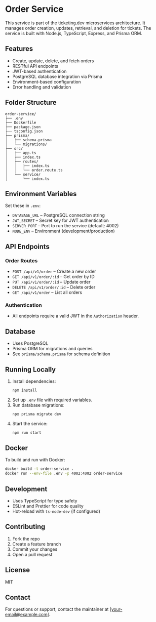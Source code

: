 # Order Service

This service is part of the ticketing.dev microservices architecture. It manages order creation, updates, retrieval, and deletion for tickets. The service is built with Node.js, TypeScript, Express, and Prisma ORM.

## Features

- Create, update, delete, and fetch orders
- RESTful API endpoints
- JWT-based authentication
- PostgreSQL database integration via Prisma
- Environment-based configuration
- Error handling and validation

## Folder Structure

```
order-service/
├── .env
├── Dockerfile
├── package.json
├── tsconfig.json
├── prisma/
│   ├── schema.prisma
│   └── migrations/
├── src/
│   ├── app.ts
│   ├── index.ts
│   ├── routes/
│   │   ├── index.ts
│   │   └── order.route.ts
│   └── service/
│       └── index.ts
```

## Environment Variables

Set these in `.env`:
- `DATABASE_URL` – PostgreSQL connection string
- `JWT_SECRET` – Secret key for JWT authentication
- `SERVER_PORT` – Port to run the service (default: 4002)
- `NODE_ENV` – Environment (development/production)

## API Endpoints

### Order Routes
- `POST /api/v1/order` – Create a new order
- `GET /api/v1/order/:id` – Get order by ID
- `PUT /api/v1/order/:id` – Update order
- `DELETE /api/v1/order/:id` – Delete order
- `GET /api/v1/order` – List all orders

### Authentication
- All endpoints require a valid JWT in the `Authorization` header.

## Database

- Uses PostgreSQL
- Prisma ORM for migrations and queries
- See `prisma/schema.prisma` for schema definition

## Running Locally

1. Install dependencies:
   ```bash
   npm install
   ```
2. Set up `.env` file with required variables.
3. Run database migrations:
   ```bash
   npx prisma migrate dev
   ```
4. Start the service:
   ```bash
   npm run start
   ```

## Docker

To build and run with Docker:
```bash
docker build -t order-service .
docker run --env-file .env -p 4002:4002 order-service
```

## Development

- Uses TypeScript for type safety
- ESLint and Prettier for code quality
- Hot-reload with `ts-node-dev` (if configured)

## Contributing

1. Fork the repo
2. Create a feature branch
3. Commit your changes
4. Open a pull request

## License
MIT

## Contact
For questions or support, contact the maintainer at [your-email@example.com].
